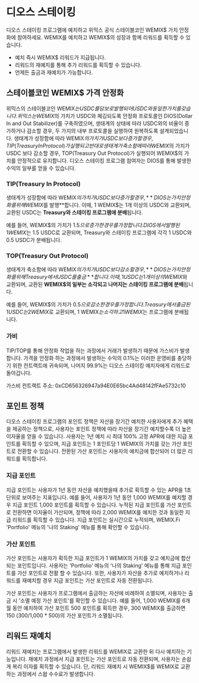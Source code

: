 # 디오스 스테이킹

디오스 스테이킹 프로그램에 예치하고 위믹스 공식 스테이블코인 WEMIX$ 가치 안정화에 참여하세요. WEMIX를 예치하고 WEMIX$의 성장과 함께 리워드를 획득할 수 있습니다.

* 예치 즉시 WEMIX$ 리워드가 지급됩니다.
* 리워드의 재예치를 통해 추가 리워드를 획득할 수 있습니다.
* 언제든 출금과 재예치가 가능합니다.

## 스테이블코인 WEMIX$ 가격 안정화

위믹스의 스테이블코인 WEMIX$는 USDC를 담보로 발행되어 USDC와 동일한 가치를 갖습니다. 위믹스는 WEMIX$의 가치가 USDC와 페깅되도록 안정화 프로토콜인 DIOS(Dollar In and Out Stabilizer)를 구축하였으며, 생태계의 상태에 따라 USDC와의 비율이 증가하거나 감소할 경우, 두 가지의 내부 프로토콜을 실행하여 원복하도록 설계되었습니다. 생태계가 성장함에 따라 WEMIX$의 가치가 USDC 보다 증가할 경우, TIP(Treasury In Protocol)가 실행되고 반대로 생태계가 축소함에 따라 WEMIX$의 가치가 USDC 보다 감소할 경우, TOP(Treasury Out Protocol)가 실행되어 WEMIX$의 가치를 안정적으로 유지합니다. 디오스 스테이킹 프로그램 참여자는 DIOS를 통해 발생한 수익의 일부를 얻을 수 있습니다.

### TIP(Treasury In Protocol)

생태계가 성장함에 따라 WEMIX$의 가치가 USDC보다 증가할 경우, **DIOS는 가치 안정화를 위해 WEMIX$를 발행**합니다. 이때, 1 WEMIX$는 1개 이상의 USDC와 교환되며, 교환된 USDC는 **Treasury와 스테이킹 프로그램에 분배**됩니다.

예를 들어, WEMIX$의 가치가 $1.5으로 증가한 경우를 가정합니다. DIOS에서 발행된 1 WEMIX$는 1.5 USDC로 교환되며, Treasury와 스테이킹 프로그램에 각각 1 USDC와 0.5 USDC가 분배됩니다.

### TOP(Treasury Out Protocol)

생태계가 축소함에 따라 WEMIX$의 가치가 USDC보다 감소할 경우, **DIOS는 가치 안정화를 위해 Treasury에서 USDC를 출금**합니다. 이때, 1 USDC는 1개 이상의 WEMIX$와 교환되며, 교환된 **WEMIX$의 일부는 소각되고 나머지는 스테이킹 프로그램에 분배**됩니다.

예를 들어, WEMIX$의 가치가 $0.5으로 감소한 경우를 가정합니다. Treasury에서 출금된 1 USDC는 2 WEMIX$로 교환되며, 1 WEMIX$는 소각하고 1 WEMIX$는 프로그램에 분배됩니다.

### 가비&#x20;

TIP/TOP를 통해 안정화 작업을 하는 과정에서 거래가 발생하기 때문에 가스비가 발생합니다. 가격을 안정화 하는 과정에서 발생하는 수익의 0.1%는 이러한 운영비를 충당하기 위한 컨트랙트에 귀속되며, 나머지 99.9%는 디오스 스테이킹 예치자에게 리워드로 돌아갑니다.&#x20;

가스비 컨트랙트 주소: 0xCD656326947a94E0E65bc4Ad48142fFAe5732c10

## 포인트 정책

디오스 스테이킹 프로그램의 포인트 정책은 자산을 장기간 예치한 사용자에게 추가 혜택을 제공하는 정책으로, 사용자는 포인트 정책에 따라 자산을 장기간 예치할수록 더 높은 이자율을 얻을 수 있습니다. 사용자는 1년 예치 시 최대 100% 고정 APR에 대한 지급 포인트를 획득할 수 있으며, 지급 포인트는 1 포인트당 1 WEMIX의 가치를 갖는 가산 포인트로 전환할 수 있습니다. 전환된 가산 포인트는 사용자의 예치금에 합산되어 더 많은 리워드를 획득합니다.

### 지급 포인트

지급 포인트는 사용자가 1년 동안 자산을 예치했을때 추가로 획득할 수 있는 APR을 1초 단위로 보여주는 지표입니다. 예를 들어, 사용자가 1년 동안 1,000 WEMIX를 예치할 경우 지급 포인트 1,000 포인트를 획득할 수 있습니다. 누적된 지급 포인트를 가산 포인트로 전환하면 이자율이 가산되며, 정책에 따라 2,000 WEMIX를 예치한 것과 동일한 지급 리워드를 획득할 수 있습니다. 지급 포인트는 실시간으로 누적되며, WEMIX.Fi 'Portfolio' 메뉴의 '나의 Staking' 메뉴를 통해 확인할 수 있습니다.

### 가산 포인트

가산 포인트는 사용자가 획득한 지급 포인트가 1 WEMIX의 가치를 갖고 예치금에 합산되는 포인트입니다. 사용자는 'Portfolio' 메뉴의 '나의 Staking' 메뉴를 통해 지급 포인트를 가산 포인트로 전활 할 수 있습니다. 또한, 사용자가 자산을 추가로 예치하거나 리워드를 재예치할 경우 지급 포인트는 가산 포인트로 자동 전환됩니다.

가산 포인트는 사용자가 프로그램에서 출금하는 자산에 비례하여 소멸되며, 사용자는 출금 시 '소멸 예정 가산 포인트'를 확인할 수 있습니다. 예를 들어, 1,000 WEMIX를 6개월 동안 예치하여 가산 포인트 500 포인트를 획득한 경우, 300 WEMIX를 출금하면 150 (300/1,000 \* 500)의 가산 포인트가 소멸됩니다.

## **리워드 재예치**

리워드 재예치는 프로그램에서 발생한 리워드를 WEMIX로 교환한 뒤 다시 예치하는 기능입니다. 재예치 과정에서 지급 포인트는 가산 포인트로 자동 전환되며, 사용자는 손쉽게 복리 이자를 획득할 수 있습니다. 단, 리워드 재예치 시 WEMIX$를 WEMIX로 교환하는 과정에서 스왑 수수료가 발생합니다.
